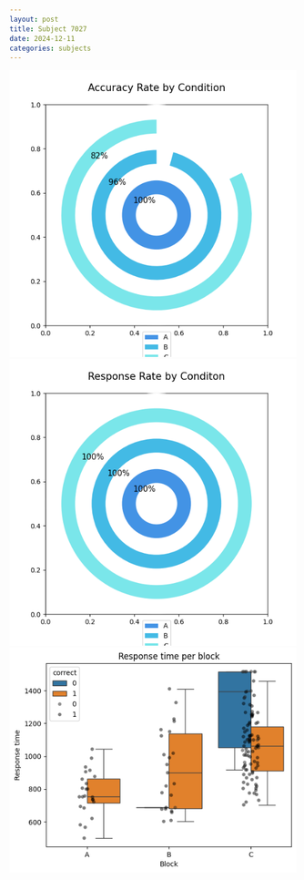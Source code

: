 ```yaml
---
layout: post
title: Subject 7027
date: 2024-12-11
categories: subjects
---
```


![](data/7027/run-1/7027_accuracy_rate.png)
![](data/7027/run-1/7027_response_rate.png)
![](data/7027/run-1/7027_rt.png)
